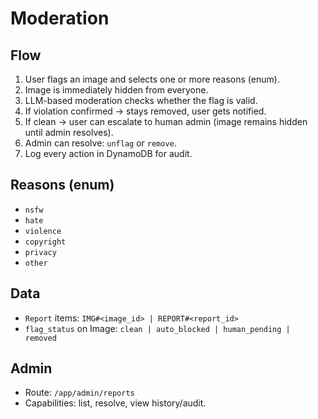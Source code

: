# Moderation

## Flow
1. User flags an image and selects one or more reasons (enum).
2. Image is immediately hidden from everyone.
3. LLM-based moderation checks whether the flag is valid.
4. If violation confirmed → stays removed, user gets notified.
5. If clean → user can escalate to human admin (image remains hidden until admin resolves).
6. Admin can resolve: `unflag` or `remove`.
7. Log every action in DynamoDB for audit.

## Reasons (enum)
- `nsfw`
- `hate`
- `violence`
- `copyright`
- `privacy`
- `other`

## Data
- `Report` items: `IMG#<image_id> | REPORT#<report_id>`
- `flag_status` on Image: `clean | auto_blocked | human_pending | removed`

## Admin
- Route: `/app/admin/reports`
- Capabilities: list, resolve, view history/audit.
